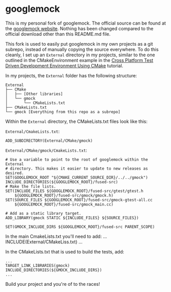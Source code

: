 # googlemock

This is my personal fork of googlemock. The official source can be found at the
[googlemock website](https://code.google.com/p/googlemock/). Nothing has been
changed compared to the official download other than this README.md file.

This fork is used to easily put googlemock in my own projects as a git subrepo,
instead of manually copying the source everywhere. To do this cleanly, I set up
an `External` directory in my projects, similar to the one outlined in the
CMakeEnvironment example in the [Cross Platform Test Driven Development
Environment Using
CMake](http://www.gamedev.net/page/resources/_/technical/general-programming/cross-platform-test-driven-development-environment-using-cmake-part-1-r2986)
tutorial.

In my projects, the `External` folder has the following structure:

    External
    ├── CMake
    │   ├── [Other libraries]
    │   └── gmock
    │       └── CMakeLists.txt
    ├── CMakeLists.txt
    └── gmock [Everything from this repo as a subrepo]

Within the `External` directory, the CMakeLists.txt files look like this:

`External/CmakeLists.txt`:

    ADD_SUBDIRECTORY(External/CMake/gmock)

`External/CMake/gmock/CmakeLists.txt`: 

    # Use a variable to point to the root of googlemock within the External
    # directory. This makes it easier to update to new releases as desired.
    SET(GOOGLEMOCK_ROOT "${CMAKE_CURRENT_SOURCE_DIR}/../../gmock")
    INCLUDE_DIRECTORIES(${GOOGLEMOCK_ROOT}/fused-src)
    # Make the file lists.
    SET(INCLUDE_FILES ${GOOGLEMOCK_ROOT}/fused-src/gtest/gtest.h
        ${GOOGLEMOCK_ROOT}/fused-src/gmock/gmock.h)
    SET(SOURCE_FILES ${GOOGLEMOCK_ROOT}/fused-src/gmock-gtest-all.cc
        ${GOOGLEMOCK_ROOT}/fused-src/gmock_main.cc)

    # Add as a static library target.
    ADD_LIBRARY(gmock STATIC ${INCLUDE_FILES} ${SOURCE_FILES})

    SET(GMOCK_INCLUDE_DIRS ${GOOGLEMOCK_ROOT}/fused-src PARENT_SCOPE)

In the main CmakeLists.txt you'll need to add:
    ...
    INCLUDE(External/CMakeLiss.txt)
    ...

In the CMakeLists.txt that is used to build the tests, add:
    
    ...
    TARGET_LINK_LIBRARIES(gmock)
    INCLUDE_DIRECTORIES(${GMOCK_INCLUDE_DIRS})
    ...
    
Build your project and you're of to the races!
